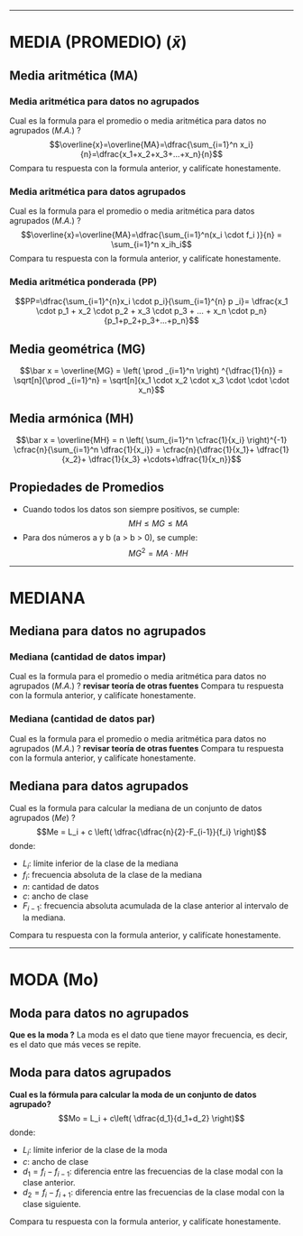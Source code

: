 ----
# MEDIA (PROMEDIO) ($\bar x$)
## Media aritmética (MA)
### Media aritmética para datos no agrupados
Cual es la formula para el promedio o media aritmética para datos no agrupados ($M.A$.) ?
$$\overline{x}=\overline{MA}=\dfrac{\sum_{i=1}^n x_i}{n}=\dfrac{x_1+x_2+x_3+...+x_n}{n}$$
Compara tu respuesta con la formula anterior, y califícate honestamente.

### Media aritmética para datos agrupados
Cual es la formula para el promedio o media aritmética para datos agrupados ($M.A$.) ?
$$\overline{x}=\overline{MA}=\dfrac{\sum_{i=1}^n(x_i \cdot f_i )}{n} = \sum_{i=1}^n x_ih_i$$
Compara tu respuesta con la formula anterior, y califícate honestamente.
### Media aritmética ponderada (PP)
$$PP=\dfrac{\sum_{i=1}^{n}x_i \cdot p_i}{\sum_{i=1}^{n} p _i}= \dfrac{x_1 \cdot p_1 + x_2 \cdot p_2 + x_3 \cdot p_3 + ... + x_n \cdot p_n}{p_1+p_2+p_3+...+p_n}$$
## Media geométrica (MG)
$$\bar  x = \overline{MG} = \left( \prod _{i=1}^n \right) ^{\dfrac{1}{n}} = \sqrt[n]{\prod _{i=1}^n} = \sqrt[n]{x_1 \cdot x_2 \cdot x_3 \cdot \cdot \cdot x_n}$$
## Media armónica (MH)
$$\bar x = \overline{MH} = n \left( \sum_{i=1}^n \cfrac{1}{x_i} \right)^{-1} \cfrac{n}{\sum_{i=1}^n \dfrac{1}{x_i}} = \cfrac{n}{\dfrac{1}{x_1}+ \dfrac{1}{x_2}+ \dfrac{1}{x_3} +\cdots+\dfrac{1}{x_n}}$$

## Propiedades de Promedios
+ Cuando todos los datos son siempre positivos, se cumple:
$$MH \leq MG \leq MA$$
+ Para dos números a y b (a > b > 0), se cumple:
$$MG^2 = MA \cdot MH$$

----

# MEDIANA
## Mediana para datos no agrupados
### Mediana (cantidad de datos impar)
Cual es la formula para el promedio o media aritmética para datos no agrupados ($M.A$.) ?
**revisar teoría de otras fuentes**
Compara tu respuesta con la formula anterior, y califícate honestamente.

### Mediana (cantidad de datos par)
Cual es la formula para el promedio o media aritmética para datos no agrupados ($M.A$.) ?
**revisar teoría de otras fuentes**
Compara tu respuesta con la formula anterior, y califícate honestamente.
## Mediana para datos agrupados
Cual es la formula para calcular la mediana de un conjunto de datos agrupados ($Me$) ?
$$Me = L_i + c \left( \dfrac{\dfrac{n}{2}-F_{i-1}}{f_i} \right)$$
donde:
+ $L_i$: límite inferior de la clase de la mediana
+ $f_i$: frecuencia absoluta de la clase de la mediana
+ $n$: cantidad de datos
+ $c$: ancho de clase
+ $F_{i-1}$: frecuencia absoluta acumulada de la clase anterior al intervalo de la mediana.

Compara tu respuesta con la formula anterior, y califícate honestamente.

-----

# MODA (Mo)
## Moda para datos no agrupados
**Que es la moda ?**
La moda es el dato que tiene mayor frecuencia, es decir, es el dato que más veces se repite.

## Moda para datos agrupados
**Cual es la fórmula para calcular la moda de un conjunto de datos agrupado?**
$$Mo = L_i + c\left(  \dfrac{d_1}{d_1+d_2} \right)$$
donde:
+ $L_i$: límite inferior de la clase de la moda
+ $c$: ancho de clase
+ $d_1 = f_i - f_{i-1}$: diferencia entre las frecuencias de la clase modal con la clase anterior.
+ $d_2 = f_i - f_{i+1}$: diferencia entre las frecuencias de la clase modal con la clase siguiente.

Compara tu respuesta con la formula anterior, y califícate honestamente.
